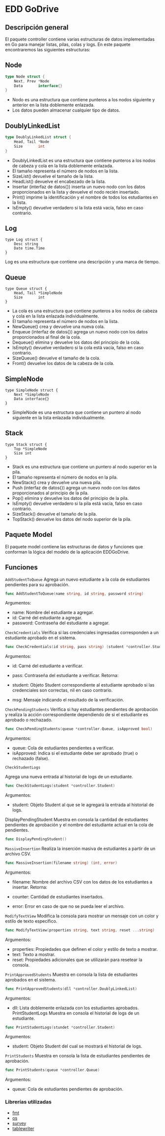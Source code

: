 # EDD GoDrive

## Descripción general

El paquete controller contiene varias estructuras de datos implementadas en Go para manejar listas, pilas, colas y logs. En este paquete encontraremos las siguientes estructuras:

## Node

```go
type Node struct {
    Next, Prev *Node
    Data       interface{}
}
```

- Nodo es una estructura que contiene punteros a los nodos siguiente y anterior en la lista doblemente enlazada.
- Los datos pueden almacenar cualquier tipo de datos.

## DoublyLinkedList


```go
type DoublyLinkedList struct {
    Head, Tail *Node
    Size       int
}
```

- DoublyLinkedList es una estructura que contiene punteros a los nodos de cabeza y cola en la lista doblemente enlazada.
- El tamaño representa el número de nodos en la lista.
- SizeList() devuelve el tamaño de la lista.
- HeadList() devuelve el encabezado de la lista.
- Insertar (interfaz de datos{}) inserta un nuevo nodo con los datos proporcionados en la lista y devuelve el nodo recién insertado.
- Print() imprime la identificación y el nombre de todos los estudiantes en la lista.
- IsEmpty() devuelve verdadero si la lista está vacía, falso en caso contrario.

## Log


```golang
type Log struct {
    Desc string
    Date time.Time
}
```

Log es una estructura que contiene una descripción y una marca de tiempo.

## Queue

````golang
type Queue struct {
    Head, Tail *SimpleNode
    Size       int
}
````

- La cola es una estructura que contiene punteros a los nodos de cabeza y cola en la lista enlazada individualmente.
- El tamaño representa el número de nodos en la lista.
- NewQueue() crea y devuelve una nueva cola.
- Enqueue (interfaz de datos{}) agrega un nuevo nodo con los datos proporcionados al final de la cola.
- Dequeue() elimina y devuelve los datos del principio de la cola.
- IsEmpty() devuelve verdadero si la cola está vacía, falso en caso contrario.
- SizeQueue() devuelve el tamaño de la cola.
- Front() devuelve los datos de la cabeza de la cola.

## SimpleNode

```golang
type SimpleNode struct {
    Next *SimpleNode
    Data interface{}
}
```

- SimpleNode es una estructura que contiene un puntero al nodo siguiente en la lista enlazada individualmente.

## Stack

```golang
type Stack struct {
    Top *SimpleNode
    Size int
}
```

- Stack es una estructura que contiene un puntero al nodo superior en la pila.
- El tamaño representa el número de nodos en la pila.
- NewStack() crea y devuelve una nueva pila.
- Push (interfaz de datos{}) agrega un nuevo nodo con los datos proporcionados al principio de la pila.
- Pop() elimina y devuelve los datos del principio de la pila.
- IsEmpty() devuelve verdadero si la pila está vacía, falso en caso contrario.
- SizeStack() devuelve el tamaño de la pila.
- TopStack() devuelve los datos del nodo superior de la pila.

## Paquete Model

El paquete model contiene las estructuras de datos y funciones que conforman la lógica del modelo de la aplicación EDDGoDrive.

## Funciones
`AddStudentToQueue`
Agrega un nuevo estudiante a la cola de estudiantes pendientes para su aprobación.

```go
func AddStudentToQueue(name string, id string, password string)
```

Argumentos:

- name: Nombre del estudiante a agregar.
- id: Carné del estudiante a agregar.
- password: Contraseña del estudiante a agregar.

`CheckCredentials`
Verifica si las credenciales ingresadas corresponden a un estudiante aprobado en el sistema.

```go
func CheckCredentials(id string, pass string) (student *controller.Student, msg string)
```
Argumentos:

- id: Carné del estudiante a verificar.
- pass: Contraseña del estudiante a verificar.
Retorna:

- student: Objeto Student correspondiente al estudiante aprobado si las credenciales son correctas, nil en caso contrario.
- msg: Mensaje indicando el resultado de la verificación.

`CheckPendingStudents`
Verifica si hay estudiantes pendientes de aprobación y realiza la acción correspondiente dependiendo de si el estudiante es aprobado o rechazado.

```go
func CheckPendingStudents(queue *controller.Queue, isApproved bool)
```

Argumentos:

- queue: Cola de estudiantes pendientes a verificar.
- isApproved: Indica si el estudiante debe ser aprobado (true) o rechazado (false).

`CheckStudentLogs`

Agrega una nueva entrada al historial de logs de un estudiante.

````go
func CheckStudentLogs(student *controller.Student)
````

Argumentos:

- student: Objeto Student al que se le agregará la entrada al historial de logs.

DisplayPendingStudent
Muestra en consola la cantidad de estudiantes pendientes de aprobación y el nombre del estudiante actual en la cola de pendientes.

````go
func DisplayPendingStudent()
`````

`MassiveInsertion`
Realiza la inserción masiva de estudiantes a partir de un archivo CSV.

````go
func MassiveInsertion(filename string) (int, error)
`````

Argumentos:

- filename: Nombre del archivo CSV con los datos de los estudiantes a insertar.
Retorna:

- counter: Cantidad de estudiantes insertados.
- error: Error en caso de que no se pueda leer el archivo.

`ModifyTextView`
Modifica la consola para mostrar un mensaje con un color y estilo de texto específico.

````go
func ModifyTextView(properties string, text string, reset ...string)
````
Argumentos:

- properties: Propiedades que definen el color y estilo de texto a mostrar.
- text: Texto a mostrar.
- reset: Propiedades adicionales que se utilizarán para resetear la consola.

`PrintApprovedStudents`
Muestra en consola la lista de estudiantes aprobados en el sistema.

```go
func PrintApprovedStudents(dll *controller.DoublyLinkedList)
```
Argumentos:

- dll: Lista doblemente enlazada con los estudiantes aprobados.
PrintStudentLogs
Muestra en consola el historial de logs de un estudiante.

````go
func PrintStudentLogs(stundet *controller.Student)
````

Argumentos:

- student: Objeto Student del cual se mostrará el historial de logs.

`PrintStudents`
Muestra en consola la lista de estudiantes pendientes de aprobación.

````go
func PrintStudents(queue *controller.Queue)
````

Argumentos:

- queue: Cola de estudiantes pendientes de aprobación.

### Librerías utilizadas
- [fmt](https://golang.org/pkg/fmt/)
- [os](https://golang.org/pkg/os/)
- [survey](github.com/AlecAivazis/survey/v2)
- [tablewriter](github.com/olekukonko/tablewriter)

